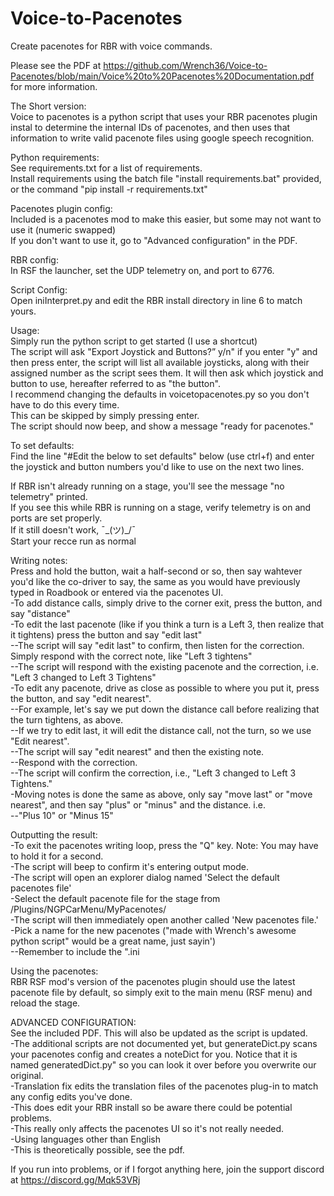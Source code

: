 # Voice-to-Pacenotes
Create pacenotes for RBR with voice commands.

Please see the PDF at https://github.com/Wrench36/Voice-to-Pacenotes/blob/main/Voice%20to%20Pacenotes%20Documentation.pdf for more information.

The Short version:<br>
Voice to pacenotes is a python script that uses your RBR pacenotes plugin instal to determine the internal IDs of pacenotes, and then uses that information to write valid pacenote files using google speech recognition.

Python requirements:<br>
See requirements.txt for a list of requirements.<br>
Install requirements using the batch file "install requirements.bat" provided, or the command "pip install -r requirements.txt"

Pacenotes plugin config:<br>
Included is a pacenotes mod to make this easier, but some may not want to use it (numeric swapped)<br>
If you don't want to use it, go to "Advanced configuration" in the PDF.

RBR config:<br>
In RSF the launcher, set the UDP telemetry on, and port to 6776.

Script Config:<br>
Open iniInterpret.py and edit the RBR install directory in line 6 to match yours.<br>

Usage:<br>
Simply run the python script to get started (I use a shortcut)<br>
The script will ask "Export Joystick and Buttons?” y/n" if you enter "y" and then press enter, the script will list all available joysticks, along with their assigned number as the script sees them. It will then ask which joystick and button to use, hereafter referred to as "the button".<br>
I recommend changing the defaults in voicetopacenotes.py so you don't have to do this every time.<br>
This can be skipped by simply pressing enter.<br>
The script should now beep, and show a message "ready for pacenotes."

To set defaults:<br>
  Find the line "#Edit the below to set defaults" below (use ctrl+f) and enter the joystick and button numbers you'd like to use on the next two lines.
  
If RBR isn't already running on a stage, you'll see the message "no telemetry" printed.<br>
If you see this while RBR is running on a stage, verify telemetry is on and ports are set properly.<br>
If it still doesn't work, ¯\_(ツ)_/¯<br>
Start your recce run as normal

Writing notes:<br>
Press and hold the button, wait a half-second or so, then say wahtever you'd like the co-driver to say, the same as you would have previously typed in Roadbook or entered via the pacenotes UI.<br>
-To add distance calls, simply drive to the corner exit, press the button, and say "distance"<br>
-To edit the last pacenote (like if you think a turn is a Left 3, then realize that it tightens) press the button and say "edit last"<br>
  --The script will say "edit last" to confirm, then listen for the correction. Simply respond with the correct note, like "Left 3 tightens"<br>
  --The script will respond with the existing pacenote and the correction, i.e. "Left 3 changed to Left 3 Tightens"<br>
-To edit any pacenote, drive as close as possible to where you put it, press the button, and say "edit nearest".<br>
  --For example, let's say we put down the distance call before realizing that the turn tightens, as above.<br>
  --If we try to edit last, it will edit the distance call, not the turn, so we use "Edit nearest".<br>
  --The script will say "edit nearest" and then the existing note.<br>
  --Respond with the correction.<br>
  --The script will confirm the correction, i.e., "Left 3 changed to Left 3 Tightens."<br>
-Moving notes is done the same as above, only say "move last" or "move nearest", and then say "plus" or "minus" and the distance. i.e.<br>
  --"Plus 10" or "Minus 15"<br>

Outputting the result:<br>
-To exit the pacenotes writing loop, press the "Q" key. Note: You may have to hold it for a second.<br>
-The script will beep to confirm it's entering output mode.<br>
-The script will open an explorer dialog named 'Select the default pacenotes file'<br>
-Select the default pacenote file for the stage from <Richard Burns Rally Install>/Plugins/NGPCarMenu/MyPacenotes/<stage name><br>
-The script will then immediately open another called 'New pacenotes file.'<br>
-Pick a name for the new pacenotes ("made with Wrench's awesome python script" would be a great name, just sayin')<br>
  --Remember to include the ".ini

Using the pacenotes:<br>
RBR RSF mod's version of the pacenotes plugin should use the latest pacenote file by default, so simply exit to the main menu (RSF menu) and reload the stage.<br>

ADVANCED CONFIGURATION:<br>
See the included PDF. This will also be updated as the script is updated.<br>
-The additional scripts are not documented yet, but generateDict.py scans your pacenotes config and creates a noteDict for you. Notice that it is named
  generatedDict.py" so you can look it over before you overwrite our original.<br>
-Translation fix edits the translation files of the pacenotes plug-in to match any config edits you've done.<br>
  -This does edit your RBR install so be aware there could be potential problems.<br>
  -This really only affects the pacenotes UI so it's not really needed.<br>
-Using languages other than English<br>
  -This is theoretically possible, see the pdf.
  
If you run into problems, or if I forgot anything here, join the support discord at https://discord.gg/Mqk53VRj













